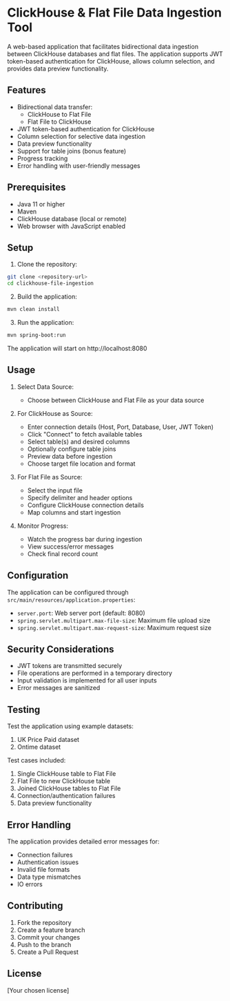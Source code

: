 # ClickHouse & Flat File Data Ingestion Tool

A web-based application that facilitates bidirectional data ingestion between ClickHouse databases and flat files. The application supports JWT token-based authentication for ClickHouse, allows column selection, and provides data preview functionality.

## Features

- Bidirectional data transfer:
  - ClickHouse to Flat File
  - Flat File to ClickHouse
- JWT token-based authentication for ClickHouse
- Column selection for selective data ingestion
- Data preview functionality
- Support for table joins (bonus feature)
- Progress tracking
- Error handling with user-friendly messages

## Prerequisites

- Java 11 or higher
- Maven
- ClickHouse database (local or remote)
- Web browser with JavaScript enabled

## Setup

1. Clone the repository:

```bash
git clone <repository-url>
cd clickhouse-file-ingestion
```

2. Build the application:

```bash
mvn clean install
```

3. Run the application:

```bash
mvn spring-boot:run
```

The application will start on http://localhost:8080

## Usage

1. Select Data Source:

   - Choose between ClickHouse and Flat File as your data source

2. For ClickHouse as Source:

   - Enter connection details (Host, Port, Database, User, JWT Token)
   - Click "Connect" to fetch available tables
   - Select table(s) and desired columns
   - Optionally configure table joins
   - Preview data before ingestion
   - Choose target file location and format

3. For Flat File as Source:

   - Select the input file
   - Specify delimiter and header options
   - Configure ClickHouse connection details
   - Map columns and start ingestion

4. Monitor Progress:
   - Watch the progress bar during ingestion
   - View success/error messages
   - Check final record count

## Configuration

The application can be configured through `src/main/resources/application.properties`:

- `server.port`: Web server port (default: 8080)
- `spring.servlet.multipart.max-file-size`: Maximum file upload size
- `spring.servlet.multipart.max-request-size`: Maximum request size

## Security Considerations

- JWT tokens are transmitted securely
- File operations are performed in a temporary directory
- Input validation is implemented for all user inputs
- Error messages are sanitized

## Testing

Test the application using example datasets:

1. UK Price Paid dataset
2. Ontime dataset

Test cases included:

1. Single ClickHouse table to Flat File
2. Flat File to new ClickHouse table
3. Joined ClickHouse tables to Flat File
4. Connection/authentication failures
5. Data preview functionality

## Error Handling

The application provides detailed error messages for:

- Connection failures
- Authentication issues
- Invalid file formats
- Data type mismatches
- IO errors

## Contributing

1. Fork the repository
2. Create a feature branch
3. Commit your changes
4. Push to the branch
5. Create a Pull Request

## License

[Your chosen license]
